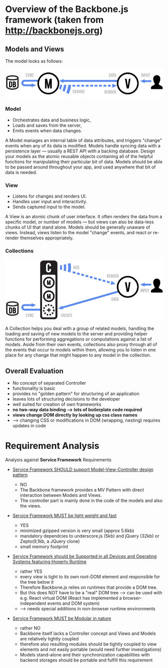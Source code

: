

# Overview of the Backbone.js framework (taken from http://backbonejs.org)

## Models and Views

The model looks as follows:


![Figure @sota-messaging-backbone-mv: BackboneJS Framework](backbone-MV.png)


### Model

* Orchestrates data and business logic,
* Loads and saves from the server,
* Emits events when data changes.

A Model manages an internal table of data attributes, and triggers "change" events when any of its data is modified. Models handle syncing data with a persistence layer — usually a REST API with a backing database. Design your models as the atomic reusable objects containing all of the helpful functions for manipulating their particular bit of data. Models should be able to be passed around throughout your app, and used anywhere that bit of data is needed.

### View

* Listens for changes and renders UI.
* Handles user input and interactivity.
* Sends captured input to the model.

A View is an atomic chunk of user interface. It often renders the data from a specific model, or number of models — but views can also be data-less chunks of UI that stand alone. Models should be generally unaware of views. Instead, views listen to the model "change" events, and react or re-render themselves appropriately.

### Collections


![Figure @sota-messaging-backbone-collections: Backbone Collections](backbone-Collections.png)


A Collection helps you deal with a group of related models, handling the loading and saving of new models to the server and providing helper functions for performing aggregations or computations against a list of models. Aside from their own events, collections also proxy through all of the events that occur to models within them, allowing you to listen in one place for any change that might happen to any model in the collection.

## Overall Evaluation

* No concept of separated Controller
* functionality is basic
* provides no "golden pattern" for structuring of an application
* leaves lots of structuring decisions to the developer
* well suited for creation of own frameworks
* **no two-way data binding --> lots of boilerplate code required**
* **views change DOM directly by looking up css class names**
* --> changing CSS or modifications in DOM (wrapping, nesting) requires updates in code


# Requirement Analysis

Analysis against **Service Framework** Requirements


* [Service Framework SHOULD support Model-View-Controller design pattern ](https://github.com/reTHINK-project/core-framework/issues/36)
  * NO
  * The Backbone framework provides a MV Pattern with direct interaction between Models and Views.
  * The controller part is mainly done in the code of the models and also the views.


* [Service Framework MUST be light weight and fast](https://github.com/reTHINK-project/core-framework/issues/37)
  * YES
  * minimized gzipped version is very small (approx 5.6kb)
  * mandatory dependcies to underscore.js (5kb) and jQuery (32kb) or Zepto(9,1kb, a JQuery clone)
  * small memory footprint


* [Service Framework should be Supported in all Devices and Operating Systems featuring Hyperty Runtime](https://github.com/reTHINK-project/core-framework/issues/38)
  * rather YES
  * every view is tight to its own root-DOM element and responsible for the tree below it
  * Therefore Backbone.js relies on runtimes that provide a DOM tree.
  * But this does NOT have to be a "real" DOM tree --> can be used with e.g. React virtual DOM (React has implemented a browser-independent events and DOM system)
  * --> needs special additions in non-browser runtime environments


* [Service Framework MUST be Modular in nature](https://github.com/reTHINK-project/core-framework/issues/42)
  * rather NO
  * Backbone itself lacks a Controller concept and Views and Models are relatively tightly coupled
  * therefore also resulting modules should be tightly coupled to view elements and not easily portable (would need further investigations)
  * Models stand-alone and their synchronization capabilities with backend storages should be portable and fulfill this requirement
